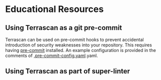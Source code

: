 # Educational Resources

## Using Terrascan as a git pre-commit

Terrascan can be used on pre-commit hooks to prevent accidental introduction of security weaknesses into your repository.
This requires having [pre-commit](https://pre-commit.com/) installed. An example configuration is provided in the comments of [.pre-commit-config.yaml](https://github.com/accurics/terrascan/blob/master/.pre-commit-config.yaml).yaml.

## Using Terrascan as part of super-linter
